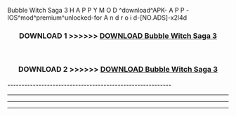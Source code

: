 Bubble Witch Saga 3  H A P P Y M O D ^download^APK- A P P -IOS^mod^premium^unlocked-for A n d r o i d-[NO.ADS]-x2l4d



<div align="center">

<h3>DOWNLOAD 1 >>>>>> <a href="https://en-mod.web.app/?en= Bubble Witch Saga 3 ">DOWNLOAD Bubble Witch Saga 3  </a></h3><br>

<h3>DOWNLOAD 2 >>>>>> <a href="https://en-mod.web.app/?en= Bubble Witch Saga 3 ">DOWNLOAD Bubble Witch Saga 3  </a></h3>

</div>
----------------------------------------------------------

----------------------------------------------------------

----------------------------------------------------------

----------------------------------------------------------



